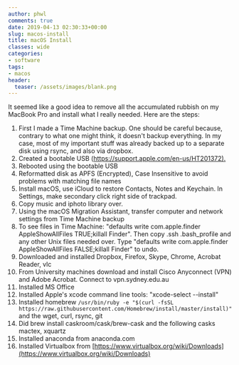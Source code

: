 ```yaml
---
author: phwl
comments: true
date: 2019-04-13 02:30:33+00:00
slug: macos-install
title: macOS Install
classes: wide
categories:
- software
tags:
- macos
header:
  teaser: /assets/images/blank.png
---
```





It seemed like a good idea to remove all the accumulated rubbish on my MacBook Pro and install what I really needed. Here are the steps:





<!-- more -->





  1. First I made a Time Machine backup. One should be careful because, contrary to what one might think, it doesn't backup everything. In my case, most of my important stuff was already backed up to a separate disk using rsync, and also via dropbox.
  2. Created a bootable USB ([https://support.apple.com/en-us/HT201372).](https://support.apple.com/en-us/HT201372)
  3. Rebooted using the bootable USB
  4. Reformatted disk as APFS (Encrypted), Case Insensitive to avoid problems with matching file names
  5. Install macOS, use iCloud to restore Contacts, Notes and Keychain. In Settings, make secondary click right side of trackpad.
  6. Copy music and iphoto library over.
  7. Using the macOS Migration Assistant, transfer computer and network settings from Time Machine backup
  8. To see files in Time Machine: "defaults write com.apple.finder AppleShowAllFiles TRUE;killall Finder". Then copy .ssh .bash_profile and any other Unix files needed over. Type "defaults write com.apple.finder AppleShowAllFiles FALSE;killall Finder" to undo.
  9. Downloaded and installed Dropbox, Firefox, Skype, Chrome, Acrobat Reader, vlc
  10. From University machines download and install Cisco Anyconnect (VPN) and Adobe Acrobat. Connect to vpn.sydney.edu.au
  11. Installed MS Office
  12. Installed Apple's xcode command line tools: "xcode-select --install"
  13. Installed homebrew `/usr/bin/ruby -e "$(curl -fsSL https://raw.githubusercontent.com/Homebrew/install/master/install)"`and the wget, curl, rsync, git
  14. Did brew install caskroom/cask/brew-cask and the following casks mactex, xquartz
  15. Installed anaconda from anaconda.com
  16. Installed Virtualbox from [https://www.virtualbox.org/wiki/Downloads](https://www.virtualbox.org/wiki/Downloads)








